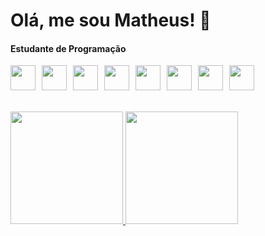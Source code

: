 # Olá, me sou Matheus! 👋

#### Estudante de Programação

<div style="display: flex; gap: 10px;">
  <img src="https://cdn.jsdelivr.net/gh/devicons/devicon/icons/html5/html5-original.svg" width="40" height="40"/>
  <img src="https://cdn.jsdelivr.net/gh/devicons/devicon/icons/css3/css3-original.svg" width="40" height="40"/>
  <img src="https://cdn.jsdelivr.net/gh/devicons/devicon/icons/javascript/javascript-original.svg" width="40" height="40"/>
  <img src="https://cdn.jsdelivr.net/gh/devicons/devicon/icons/react/react-original.svg" width="40" height="40"/>
  <img src="https://cdn.jsdelivr.net/gh/devicons/devicon/icons/python/python-original.svg" width="40" height="40"/>
  <img src="https://cdn.jsdelivr.net/gh/devicons/devicon/icons/java/java-original.svg" width="40" height="40"/>
  <img src="https://cdn.jsdelivr.net/gh/devicons/devicon/icons/git/git-original.svg" width="40" height="40"/>
  <img src="https://cdn.jsdelivr.net/gh/devicons/devicon/icons/nodejs/nodejs-original.svg" width="40" height="40"/>
</div>
<br><br>

<div>
  <a href="https://github.com/theualves">
    <img loading="lazy" height="180em" src="https://github-readme-stats.vercel.app/api/top-langs/?username=theualves&layout=compact&langs_count=7&theme=dracula"/>
    <img loading="lazy" height="180em" src="https://github-readme-stats.vercel.app/api?username=theualves&show_icons=true&theme=dracula&include_all_commits=true&count_private=true"/>
  </a>
</div>

